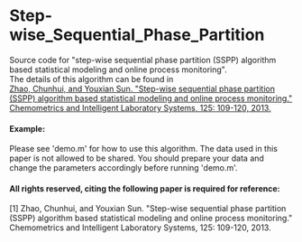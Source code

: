 # Step-wise_Sequential_Phase_Partition
Source code for "step-wise sequential phase partition (SSPP) algorithm based statistical modeling and online process monitoring".   
The details of this algorithm can be found in    
 [Zhao, Chunhui, and Youxian Sun. "Step-wise sequential phase partition (SSPP) algorithm based statistical modeling and online process monitoring." Chemometrics and Intelligent Laboratory Systems, 125: 109-120, 2013.](https://www.sciencedirect.com/science/article/pii/S0169743913000579)

#### Example:  
Please see 'demo.m' for how to use this algorithm.
The data used in this paper is not allowed to be shared. You should prepare your data and change the parameters accordingly before running 'demo.m'.

#### All rights reserved, citing the following paper is required for reference:   
[1] Zhao, Chunhui, and Youxian Sun. "Step-wise sequential phase partition (SSPP) algorithm based statistical modeling and online process monitoring." Chemometrics and Intelligent Laboratory Systems, 125: 109-120, 2013.
